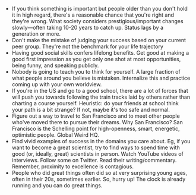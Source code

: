 - If you think something is important but people older than you don't hold it in high regard, there's a reasonable chance that you're right and they're wrong. What society considers prestigious/important changes slowly—often taking 10-20 years to catch up. Status lags by a generation or more.
- Don't make the mistake of judging your success based on your current peer group. They're not the benchmark for your life trajectory
- Having good social skills confers lifelong benefits. Get good at making a good first impression as you get only one shot at most opportunities, being funny, and speaking publicly.
- Nobody is going to teach you to think for yourself. A large fraction of what people around you believe is mistaken. Internalize this and practice coming up with your own worldview.
- If you're in the US and go to a good school, there are a lot of forces that will push you towards following the train tracks laid by others rather than charting a course yourself. Heuristic: do your friends at school think your path is a bit strange? If not, maybe it's too safe and normal.
- Figure out a way to travel to San Francisco and to meet other people who've moved there to pursue their dreams. Why San Francisco? San Francisco is the Schelling point for high-openness, smart, energetic, optimistic people. Global Weird HQ.
- Find vivid examples of success in the domains you care about. Eg, if you want to become a great scientist, try to find ways to spend time with good (or, ideally, great) scientists in person. Watch YouTube videos of interviews. Follow some on Twitter. Read their writing/commentary. Remember, proximity to excellence is contagious.
- People who did great things often did so at very surprising young ages, often in their 20s, sometimes earlier. So, hurry up! The clock is already running and you can do great things.

